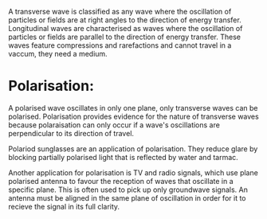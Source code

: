 
A transverse wave is classified as any wave where the oscillation of particles or fields are at right angles to the direction of energy transfer. Longitudinal waves are characterised as waves where the oscillation of particles or fields are parallel to the direction of energy transfer. These waves feature compressions and rarefactions and cannot travel in a vaccum, they need a medium.

# Polarisation:

A polarised wave oscillates in only one plane, only transverse waves can be polarised. Polarisation provides evidence for the nature of transverse waves because polaraisation can only occur if a wave's oscillations are perpendicular to its direction of travel.

Polariod sunglasses are an application of polarisation. They reduce glare by blocking partially polarised light that is reflected by water and tarmac.

Another application for polarisation is TV and radio signals, which use plane polarised antenna to favour the reception of waves that oscillate in a specific plane. This is often used to pick up only groundwave signals. An antenna must be aligned in the same plane of oscillation in order for it to recieve the signal in its full clarity.